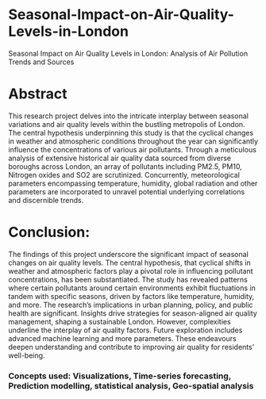 # Seasonal-Impact-on-Air-Quality-Levels-in-London
Seasonal Impact on Air Quality Levels in London: Analysis of Air Pollution Trends and Sources

# Abstract
This research project delves into the intricate interplay between seasonal variations and air quality levels within the bustling metropolis of London. The central hypothesis underpinning this study is that the cyclical changes in weather and atmospheric conditions throughout the year can significantly influence the concentrations of various air pollutants. Through a meticulous analysis of extensive historical air quality data sourced from diverse boroughs across London, an array of pollutants including PM2.5, PM10, Nitrogen oxides and SO2 are scrutinized. Concurrently, meteorological parameters encompassing temperature, humidity, global radiation and other parameters are incorporated to unravel potential underlying correlations and discernible trends.

# Conclusion:
The findings of this project underscore the significant impact of seasonal changes on air quality levels. The central hypothesis, that cyclical shifts in weather and atmospheric factors play a pivotal role in influencing pollutant concentrations, has been substantiated. The study has revealed patterns where certain pollutants around certain environments exhibit fluctuations in tandem with specific seasons, driven by factors like temperature, humidity, and more. The research’s implications in urban planning, policy, and public health are significant. Insights drive strategies for season-aligned air quality management, shaping a sustainable London. However, complexities underline the interplay of air quality factors. Future exploration includes advanced machine learning and more parameters. These endeavours deepen understanding and contribute to improving air quality
for residents’ well-being.

### Concepts used: Visualizations, Time-series forecasting, Prediction modelling, statistical analysis, Geo-spatial analysis

